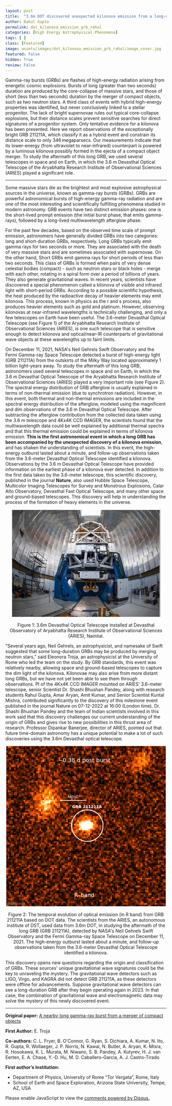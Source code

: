 ```yaml
---
layout: post
title:  "3.6m DOT discovered unexpected kilonova emission from a long-duration gamma-ray burst"
author: Rahul Gupta
permalink: dot_kilonova_emission_grb_rahul
categories: [High Energy Astrophysical Phenomena]
tags: [ ]
class: [Featured]
image: assets/images/dot_kilonova_emission_grb_rahul/image_cover.jpg
featured: False
hidden: True
review: False
---
```

>
Gamma-ray bursts (GRBs) are flashes of high-energy radiation arising from energetic cosmic explosions. Bursts of long (greater than two seconds) duration are produced by the core-collapse of massive stars, and those of short (less than two seconds) duration by the merger of compact objects, such as two neutron stars. A third class of events with hybrid high-energy properties was identified, but never conclusively linked to a stellar progenitor. The lack of bright supernovae rules out typical core-collapse explosions, but their distance scales prevent sensitive searches for direct signatures of a progenitor system. Only tentative evidence for a kilonova has been presented. Here we report observations of the exceptionally bright GRB 211211A, which classify it as a hybrid event and constrain its distance scale to only 346 megaparsecs. Our measurements indicate that its lower-energy (from ultraviolet to near-infrared) counterpart is powered by a luminous kilonova possibly formed in the ejecta of a compact object merger. To study the aftermath of this long GRB, we used several telescopes in space and on Earth, in which the 3.6 m Devasthal Optical Telescope of the Aryabhatta Research Institute of Observational Sciences (ARIES) played a significant role.
>
---

Some massive stars die as the brightest and most explosive astrophysical sources in the universe, known as gamma-ray bursts (GRBs). GRBs are powerful astronomical bursts of high-energy gamma-ray radiation and are one of the most interesting and scientifically fulfilling phenomena studied in modern astronomy. GRB events have two distinct emission phases: one is the short-lived prompt emission (the initial burst phase, that emits gamma-rays), followed by a long-lived multiwavelength afterglow phase. 

For the past few decades, based on the observed time scale of prompt emission, astronomers have generally divided GRBs into two categories: long and short-duration GRBs, respectively. Long GRBs typically emit gamma rays for two seconds or more. They are associated with the death of very massive stars and are sometimes associated with supernovae. On the other hand, Short GRBs emit gamma rays for short periods of less than two seconds. This class of GRBs is formed when pairs of very dense celestial bodies (compact) - such as neutron stars or black holes - merge with each other, rotating in a spiral form over a period of billions of years. They also generate gravitational waves. In recent years, scientists have discovered a special phenomenon called a kilonova of visible and infrared light with short-period GRBs. According to a possible scientific hypothesis, the heat produced by the radioactive decay of heavier elements may emit kilonova. This process, known in physics as the r and s process, also produces heavier elements such as gold and platinum. However, observing kilonovas at near-infrared wavelengths is technically challenging, and only a few telescopes on Earth have been useful. The 3.6-meter Devasthal Optical Telescope (see Figure 1) of the Aryabhatta Research Institute of Observational Sciences (ARIES), is one such telescope that is  sensitive enough to detect kilonova and optical/near-IR counterparts of gravitational wave objects at these wavelengths up to faint limits.

On December 11, 2021, NASA's Neil Gehrels Swift Observatory and the Fermi Gamma-ray Space Telescope detected a burst of high-energy light (GRB 211211A) from the outskirts of the Milky Way located approximately 1 billion light-years away. To study the aftermath of this long GRB, astronomers used several telescopes in space and on Earth, in which the 3.6 m Devasthal Optical Telescope of the Aryabhatta Research Institute of Observational Sciences (ARIES) played a very important role (see Figure 2). The spectral energy distribution of GRB afterglow is usually explained in terms of non-thermal emission (due to synchrotron radiation). However, in this event, both thermal and non-thermal emissions are included in the spectral energy distribution of the afterglow, modeled using the magnificent and dim observations of the 3.6 m Devasthal Optical Telescope. After subtracting the afterglow contribution from the collected data taken using the 3.6 m telescope and 4Kx4K CCD IMAGER, the scientists found that the multiwavelength data could be well explained by additional thermal spectra and that this thermal emission could be explained in terms of kilonova emission. **This is the first astronomical event in which a long GRB has been accompanied by the unexpected discovery of a kilonova emission**, and  has shaken the understanding of scientists. In this event, the high-energy outburst lasted about a minute, and follow-up observations taken from the 3.6-meter Devasthal Optical Telescope identified a kilonova. Observations by the 3.6 m Devasthal Optical Telescope have provided information on the earliest phase of a kilonova ever detected. In addition to the first data taken by the 3.6-meter telescope, this scientific discovery, published in the journal **Nature**, also used Hubble Space Telescope, Multicolor Imaging Telescopes for Survey and Monstrous Explosions, Calar Alto Observatory, Devasthal Fast Optical Telescope, and many other space and ground-based telescopes. This discovery will help in understanding the process of the formation of heavy elements in the universe.

<p align="center">
  <img src="../assets/images/dot_kilonova_emission_grb_rahul/image1.jpg">
</p>

<p align = "center">
Figure 1: 3.6m Devasthal Optical Telescope installed at Devasthal Observatory of  Aryabhatta Research Institute of Observational Sciences (ARIES), Nainital. 
</p>

"Several years ago, Neil Gehrels, an astrophysicist, and namesake of Swift suggested that some long-duration GRBs may be produced by merging neutron stars," said Eleonora Troja, an astrophysicist at the University of Rome who led the team on the study. By GRB standards, this event was relatively nearby, allowing space and ground-based telescopes to capture the dim light of the kilonova. Kilonovae may also arise from more distant long GRBs, but we have not yet been able to see them through observations. PI of the 4Kx4K CCD IMAGER mounted on ARIES' 3.6-meter telescope, senior Scientist Dr. Shashi Bhushan Pandey, along with research students Rahul Gupta, Amar Aryan, Amit Kumar, and Senior Scientist Kuntal Mishra, contributed significantly to the discovery of this milestone event published in the journal Nature on 07-12-2022 at 16:00 (London time). Dr. Shashi Bhushan Pandey and the team of Indian scientists involved in this work said that this discovery challenges our current understanding of the origin of GRBs and gives rise to new possibilities in this thrust area of research. Professor Dipankar Banerjee, director of ARIES, pointed out that future time-domain astronomy has a unique potential to make a lot of such discoveries using the 3.6m Devasthal optical telescope.

<p align="center">
  <img src="../assets/images/dot_kilonova_emission_grb_rahul/image2.gif">
</p>

<p align = "center">
Figure 2: The temporal evolution of optical emission (in R band) from GRB 211211A based on DOT data. The scientists from the ARIES, an autonomous institute of DST, used data from 3.6m DOT, in studying the aftermath of the long GRB (GRB 211211A), detected by NASA's Neil Gehrels Swift Observatory and the Fermi Gamma-ray Space Telescope on December 11, 2021. The high-energy outburst lasted about a minute, and follow-up observations taken from the 3.6-meter Devasthal Optical Telescope identified a kilonova. 
</p>

This discovery opens new questions regarding the origin and classification of GRBs. These sources' unique gravitational wave signatures could be the key to unraveling the mystery. The gravitational wave detectors such as LIGO, Virgo, and KAGRA did not detect GRB 211211A, as these detectors were offline for advancements. Suppose  gravitational wave detectors can see a long-duration GRB after they begin operating again in 2023. In that case, the combination of gravitational wave and electromagnetic data may solve the mystery of this newly discovered event.

---

**Original paper:**
<a href="https://www.nature.com/articles/s41586-022-05327-3" target="_blank">A nearby long gamma-ray burst from a merger of compact objects</a>

**First Author:** E. Troja

**Co-authors:** C. L. Fryer, B. O'Connor, G. Ryan, S. Dichiara, A. Kumar, N. Ito, R. Gupta, R. Wollaeger, J. P. Norris, N. Kawai, N. Butler, A. Aryan, K. Misra, R. Hosokawa, K. L. Murata, M. Niwano, S. B. Pandey, A. Kutyrev, H. J. van Eerten, E. A. Chase, Y.-D. Hu, M. D. Caballero-Garcia, A. J. Castro-Tirado

**First author’s Institution:** 
- Department of Physics, University of Rome “Tor Vergata”, Rome, Italy
- School of Earth and Space Exploration, Arizona State University, Tempe, AZ, USA

<div id="disqus_thread"></div>
<script>
    /**
    *  RECOMMENDED CONFIGURATION VARIABLES: EDIT AND UNCOMMENT THE SECTION BELOW TO INSERT DYNAMIC VALUES FROM YOUR PLATFORM OR CMS.
    *  LEARN WHY DEFINING THESE VARIABLES IS IMPORTANT: https://disqus.com/admin/universalcode/#configuration-variables    */
    /*
    var disqus_config = function () {
    this.page.url = PAGE_URL;  // Replace PAGE_URL with your page's canonical URL variable
    this.page.identifier = PAGE_IDENTIFIER; // Replace PAGE_IDENTIFIER with your page's unique identifier variable
    };
    */
    (function() { // DON'T EDIT BELOW THIS LINE
    var d = document, s = d.createElement('script');
    s.src = 'https://cosmicvarta-in.disqus.com/embed.js';
    s.setAttribute('data-timestamp', +new Date());
    (d.head || d.body).appendChild(s);
    })();
</script>
<noscript>Please enable JavaScript to view the <a href="https://disqus.com/?ref_noscript">comments powered by Disqus.</a></noscript>
